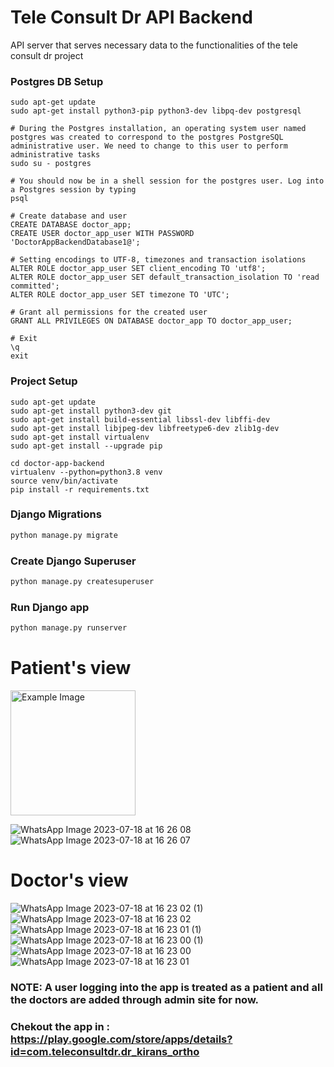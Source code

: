 # Tele Consult Dr API Backend 

API server that serves necessary data to the functionalities of the tele consult dr project

### Postgres DB Setup

```
sudo apt-get update
sudo apt-get install python3-pip python3-dev libpq-dev postgresql

# During the Postgres installation, an operating system user named postgres was created to correspond to the postgres PostgreSQL administrative user. We need to change to this user to perform administrative tasks
sudo su - postgres

# You should now be in a shell session for the postgres user. Log into a Postgres session by typing
psql

# Create database and user
CREATE DATABASE doctor_app;
CREATE USER doctor_app_user WITH PASSWORD 'DoctorAppBackendDatabase1@';

# Setting encodings to UTF-8, timezones and transaction isolations
ALTER ROLE doctor_app_user SET client_encoding TO 'utf8';
ALTER ROLE doctor_app_user SET default_transaction_isolation TO 'read committed';
ALTER ROLE doctor_app_user SET timezone TO 'UTC';

# Grant all permissions for the created user
GRANT ALL PRIVILEGES ON DATABASE doctor_app TO doctor_app_user;

# Exit
\q
exit
```

### Project Setup

```
sudo apt-get update
sudo apt-get install python3-dev git
sudo apt-get install build-essential libssl-dev libffi-dev
sudo apt-get install libjpeg-dev libfreetype6-dev zlib1g-dev
sudo apt-get install virtualenv
sudo apt-get install --upgrade pip

cd doctor-app-backend
virtualenv --python=python3.8 venv
source venv/bin/activate
pip install -r requirements.txt
```

### Django Migrations

```bash
python manage.py migrate
```

### Create Django Superuser

```bash
python manage.py createsuperuser 
```

### Run Django app
```bash
python manage.py runserver 
```
# Patient's view
<img src="https://github.com/Kruthikesh/teleconsult/assets/98465500/b748b536-3e50-4f19-bf22-8f248a463aab" alt="Example Image" width="200" height="200">

![WhatsApp Image 2023-07-18 at 16 26 08](https://github.com/Kruthikesh/teleconsult/assets/98465500/005a590a-d629-4a18-b600-ca667ef6afc8)
![WhatsApp Image 2023-07-18 at 16 26 07](https://github.com/Kruthikesh/teleconsult/assets/98465500/4195b5a9-76c8-449c-be9e-48db2701b295)
# Doctor's view
![WhatsApp Image 2023-07-18 at 16 23 02 (1)](https://github.com/Kruthikesh/teleconsult/assets/98465500/2cb94273-e3a6-4e65-bf3d-c7d6d1e3597d)
![WhatsApp Image 2023-07-18 at 16 23 02](https://github.com/Kruthikesh/teleconsult/assets/98465500/92edb2b3-e010-4d09-9d29-991014419116)
![WhatsApp Image 2023-07-18 at 16 23 01 (1)](https://github.com/Kruthikesh/teleconsult/assets/98465500/9ecae494-de1a-4dee-b59c-c84d9379ac6e)
![WhatsApp Image 2023-07-18 at 16 23 00 (1)](https://github.com/Kruthikesh/teleconsult/assets/98465500/78562915-74c3-48e1-a323-d8096e83f3ed)
![WhatsApp Image 2023-07-18 at 16 23 00](https://github.com/Kruthikesh/teleconsult/assets/98465500/1bc0bf42-919e-49e6-8e0e-683510adb684)
![WhatsApp Image 2023-07-18 at 16 23 01](https://github.com/Kruthikesh/teleconsult/assets/98465500/75862140-5413-4b03-9610-5434c8444606)

### NOTE: A user logging into the app is treated as a patient and all the doctors are added through admin site for now.
### Chekout the app in : https://play.google.com/store/apps/details?id=com.teleconsultdr.dr_kirans_ortho

